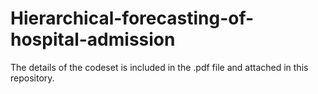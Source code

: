 # Hierarchical-forecasting-of-hospital-admission

The details of the codeset is included in the .pdf file and attached in this repository.
